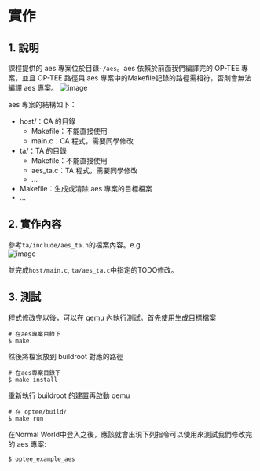 # 實作

## 1. 說明
課程提供的 aes 專案位於目錄`~/aes`。aes 依賴於前面我們編譯完的 OP-TEE 專案，並且 OP-TEE 路徑與 aes 專案中的Makefile記錄的路徑需相符，否則會無法編譯 aes 專案。
<img alt="image" src="https://github.com/user-attachments/assets/bb05310f-178e-4ff0-bbf5-d32b41fcebe4" />

aes 專案的結構如下：

- host/：CA 的目錄
    - Makefile：不能直接使用
    - main.c：CA 程式，需要同學修改
- ta/：TA 的目錄
    - Makefile：不能直接使用
    - aes_ta.c：TA 程式，需要同學修改
    - ...
- Makefile：生成或清除 aes 專案的目標檔案
- ...

## 2. 實作內容
參考`ta/include/aes_ta.h`的檔案內容。e.g.  
<img alt="image" src="https://github.com/user-attachments/assets/b3070c56-31d8-4fea-bcce-e54cfdee0ba3" />

並完成`host/main.c`, `ta/aes_ta.c`中指定的TODO修改。

## 3. 測試
程式修改完以後，可以在 qemu 內執行測試。首先使用生成目標檔案
```shell
# 在aes專案目錄下
$ make
```

然後將檔案放到 buildroot 對應的路徑

```shell
# 在aes專案目錄下
$ make install
```

重新執行 buildroot 的建置再啟動 qemu

```shell
# 在 optee/build/
$ make run
```

在Normal World中登入之後，應該就會出現下列指令可以使用來測試我們修改完的 aes 專案:
```shell
$ optee_example_aes
```
